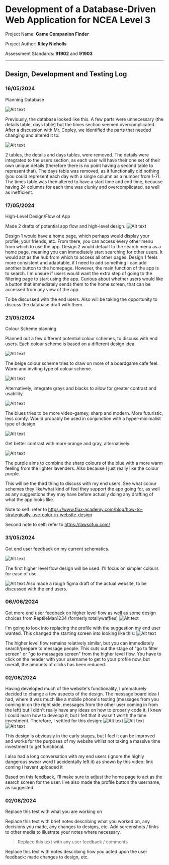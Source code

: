 # Development of a Database-Driven Web Application for NCEA Level 3

Project Name: **Game Companion Finder**

Project Author: **Riley Nicholls**

Assessment Standards: **91902** and **91903**


-------------------------------------------------

## Design, Development and Testing Log

### 16/05/2024

Planning Database


![Alt text](images/drawSQL_DB1.png)

Previously, the database looked like this. A few parts were unnecessary (the details table, days table) but the times section seemed overcomplicated. After a discussion with Mr. Copley, we identified the parts that needed changing and altered it to:

![Alt text](images/drawSQL_DB2.png)

2 tables, the details and days tables, were removed. The details were integrated to the users section, as each user will have their one set of their own unique details (therefore there is no point having a second table to represent that). The days table was removed, as it functionally did nothing (you could represent each day with a single column as a number from 1-7). The times table was then altered to have a start time and end time, because having 24 columns for each time was clunky and overcomplicated, as well as inefficient.

<!-- Replace this text with brief notes describing what you worked on, any decisions you made, any changes to designs, etc. Add screenshots / links to other media to illustrate your notes where necessary. -->

<!-- > Replace this text with any user feedback / comments

Replace this text with notes describing how you acted upon the user feedback: made changes to design, etc. -->

### 17/05/2024

High-Level Design/Flow of App

Made 2 drafts of potential app flow and high-level design.
![Alt text](images/highLevelFlow.png)

Design 1 would have a home page, which perhaps would display your profile, your friends, etc. From there, you can access every other menu from which to use the app.
Design 2 would default to the search menu as a home page, meaning you can immediately start searching for other users. It would act as the hub from which to access all other pages.
Design 1 feels more consistent and adaptable, if I need to add something I can add another button to the homepage. However, the main function of the app is to search. I'm unsure if users would want the extra step of going to the filtering page to start using the app.
Curious about whether users would like a button that immediately sends them to the home screen, that can be accessed from any view of the app.

To be discussed with the end users. Also will be taking the opportunity to discuss the database draft with them.



### 21/05/2024

Colour Scheme planning

Planned out a few different potential colour schemes, to discuss with end users. Each colour scheme is based on a different design idea.

![Alt text](images/beigecolour.png)


The beige colour scheme tries to draw on more of a boardgame cafe feel. Warm and inviting type of colour scheme.

![Alt text](images/graybeigecolour.png)

Alternatively, integrate grays and blacks to allow for greater contrast and usability.

![Alt text](images/bluecolour.png)

The blues tries to be more video-gamey, sharp and modern. More futuristic, less comfy. Would probably be used in conjunction with a hyper-minimalist type of design.

![Alt text](images/orangebluecolour.png)

Get better contrast with more orange and gray, alternatively.

![Alt text](images/purplecolour.png)

The purple aims to combine the sharp colours of the blue with a more warm feeling from the lighter lavenders. Also because I just really like the colour purple.

This will be the third thing to discuss with my end users. See what colour schemes they like/what kind of feel they support the app going for, as well as any suggestions they may have before actually doing any drafting of what the app looks like.

Note to self: refer to https://www.flux-academy.com/blog/how-to-strategically-use-color-in-website-design

Second note to self: refer to https://lawsofux.com/


<!-- > Replace this text with any user feedback / comments

Replace this text with notes describing how you acted upon the user feedback: made changes to design, etc. -->

### 31/05/2024

Got end user feedback on my current schematics.

![Alt text](images/userfeedback_1.PNG)

The first higher level flow design will be used. I'll focus on simpler colours for ease of use.

![Alt text](images/design1.png)
Also made a rough figma draft of the actual website, to be discussed with the end users.

### 06//06/2024

Got more end user feedback on higher level flow as well as some design choices from ReptileMan1234 (formerly totallywaffles)
![Alt text](images/userfeedback_2.png)


I'm going to look into replacing the profile with the suggestion my end user wanted. This changed the starting screen into looking like this:
![Alt text](images/design2.png)

The higher level flow remains relatively similar, but you can immediately search/prepare to message people. This cuts out the stage of "go to filter screen" or "go to messages screen" from the higher level flow. You have to click on the header with your username to get to your profile now, but overall, the amounts of clicks has been reduced.





### 02/08/2024

Having developed much of the website's functionality, I prematurely decided to change a few aspects of the design. The message board idea I had, where it was much like a mobile phone's texting (messages from you coming in on the right side, messages from the other user coming in from the left) but I didn't really have any ideas on how to properly code it. I knew I could learn how to develop it, but I felt that it wasn't worth the time investment. Therefore, I settled for this design: 
![Alt text](images/seemsg.png)
![Alt text](images/msgdetail.png)
![Alt text](images/msgform.png)

This design is obviously in the early stages, but I feel it can be improved and works for the purposes of my website whilst not taking a massive time investment to get functional.

I also had a long conversation with my end users (ignore the highly dangerous swear word I accidentally left it) as shown by this video: link coming i havent uploaded it

Based on this feedback, I'll make sure to adjust the home page to act as the search screen for the user. I've also made the profile button the username, as suggested.





### 02/08/2024

Replace this test with what you are working on

Replace this text with brief notes describing what you worked on, any decisions you made, any changes to designs, etc. Add screenshots / links to other media to illustrate your notes where necessary.

> Replace this text with any user feedback / comments

Replace this text with notes describing how you acted upon the user feedback: made changes to design, etc.